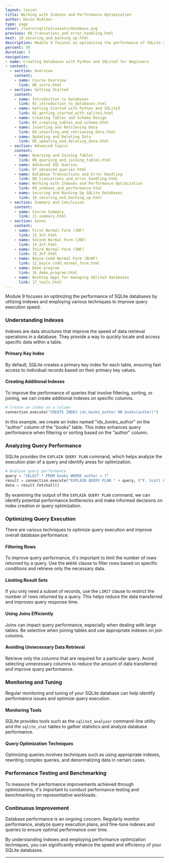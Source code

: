 ```yaml
---
layout: lesson
title: Working with Indexes and Performance Optimization
author: Kevin McAleer
type: page
cover: /learn/sqlite3/assets/database.png
previous: 08_transations_and_error_handling.html
next: 10_securing_and_backing_up.html
description: Module 9 focuses on optimizing the performance of SQLite databases
percent: 50
duration: 3
navigation:
- name: Creating Databases with Python and SQLite3 for Beginners
- content:
  - section: Overview
    content:
    - name: Course Overview
      link: 00_intro.html
  - section: Getting Started
    content:
    - name: Introduction to Databases
      link: 01_introduction_to_databases.html
    - name: Getting Started with Python and SQLite3
      link: 02_getting_started_with_sqlite3.html
    - name: Creating Tables and Schema Design
      link: 03_creating_tables_and_schema.html
    - name: Inserting and Retrieving Data
      link: 04.inserting_and_retrieving_data.html
    - name: Updating and Deleting Data
      link: 05_updating_and_deleting_data.html
  - section: Advanced topics
    content:
    - name: Querying and Joining Tables
      link: 06_querying_and_joining_tables.html
    - name: Advanced SQL Queries
      link: 07_advanced_queries.html
    - name: Database Transactions and Error Handling
      link: 08_transations_and_error_handling.html
    - name: Working with Indexes and Performance Optimization
      link: 09_indexes_and_performance.html
    - name: Securing and Backing Up SQLite Databases
      link: 10_securing_and_backing_up.html
  - section: Summary and Conclusion
    content:
    - name: Course Summary
      link: 11_summary.html
  - section: bonus
    content:
    - name: First Normal Form (1NF)
      link: 13_1nf.html
    - name: Second Normal Form (2NF)
      link: 14_2nf.html
    - name: Third Normal Form (3NF)
      link: 15_3nf.html
    - name: Boyce-Codd Normal Form (BCNF)
      link: 12_boyce_codd_normal_form.html
    - name: Demo program
      link: 16_demo_program.html
    - name: Desktop Apps for managing SQlite3 databases
      link: 17_tools.html
---
```



Module 9 focuses on optimizing the performance of SQLite databases by utilizing indexes and employing various techniques to improve query execution speed.

### Understanding Indexes

Indexes are data structures that improve the speed of data retrieval operations in a database. They provide a way to quickly locate and access specific data within a table.

#### Primary Key Index

By default, SQLite creates a primary key index for each table, ensuring fast access to individual records based on their primary key values.

#### Creating Additional Indexes

To improve the performance of queries that involve filtering, sorting, or joining, we can create additional indexes on specific columns.

```python
# Create an index on a column
connection.execute("CREATE INDEX idx_books_author ON books(author)")
```

In this example, we create an index named "idx_books_author" on the "author" column of the "books" table. This index enhances query performance when filtering or sorting based on the "author" column.

### Analyzing Query Performance

SQLite provides the `EXPLAIN QUERY PLAN` command, which helps analyze the execution plan of a query and identify areas for optimization.

```python
# Analyze query performance
query = "SELECT * FROM books WHERE author = ?"
result = connection.execute("EXPLAIN QUERY PLAN " + query, ("F. Scott Fitzgerald",))
data = result.fetchall()
```

By examining the output of the `EXPLAIN QUERY PLAN` command, we can identify potential performance bottlenecks and make informed decisions on index creation or query optimization.

### Optimizing Query Execution

There are various techniques to optimize query execution and improve overall database performance.

#### Filtering Rows

To improve query performance, it's important to limit the number of rows returned by a query. Use the `WHERE` clause to filter rows based on specific conditions and retrieve only the necessary data.

#### Limiting Result Sets

If you only need a subset of records, use the `LIMIT` clause to restrict the number of rows returned by a query. This helps reduce the data transferred and improves query response time.

#### Using Joins Efficiently

Joins can impact query performance, especially when dealing with large tables. Be selective when joining tables and use appropriate indexes on join columns.

#### Avoiding Unnecessary Data Retrieval

Retrieve only the columns that are required for a particular query. Avoid selecting unnecessary columns to reduce the amount of data transferred and improve query performance.

### Monitoring and Tuning

Regular monitoring and tuning of your SQLite database can help identify performance issues and optimize query execution.

#### Monitoring Tools

SQLite provides tools such as the `sqlite3_analyzer` command-line utility and the `sqlite_stat` tables to gather statistics and analyze database performance.

#### Query Optimization Techniques

Optimizing queries involves techniques such as using appropriate indexes, rewriting complex queries, and denormalizing data in certain cases.

### Performance Testing and Benchmarking

To measure the performance improvements achieved through optimizations, it's important to conduct performance testing and benchmarking on representative workloads.

### Continuous Improvement

Database performance is an ongoing concern. Regularly monitor performance, analyze query execution plans, and fine-tune indexes and queries to ensure optimal performance over time.

By understanding indexes and employing performance optimization techniques, you can significantly enhance the speed and efficiency of your SQLite databases.

---
